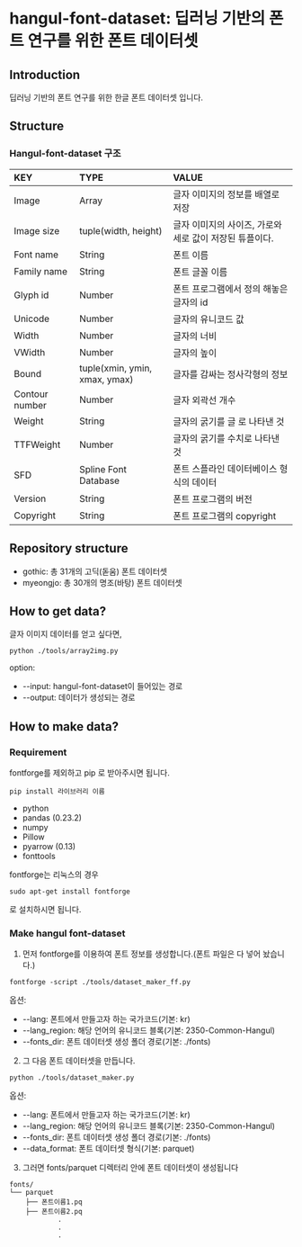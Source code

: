 hangul-font-dataset: 딥러닝 기반의 폰트 연구를 위한 폰트 데이터셋
=============

## Introduction


딥러닝 기반의 폰트 연구를 위한 한글 폰트 데이터셋 입니다.


## Structure

### Hangul-font-dataset 구조

|KEY|TYPE|VALUE|
|:---|:---|:---|
|Image|Array|글자 이미지의 정보를 배열로 저장|
|Image size|tuple(width, height)|글자 이미지의 사이즈, 가로와 세로 값이 저장된 튜플이다.|
|Font name|String|폰트 이름|
|Family name|String|폰트 글꼴 이름|
|Glyph id|Number|폰트 프로그램에서 정의 해놓은 글자의 id|
|Unicode|Number|글자의 유니코드 값|
|Width|Number|글자의 너비|
|VWidth|Number|글자의 높이|
|Bound|tuple(xmin, ymin, xmax, ymax)|글자를 감싸는 정사각형의 정보|
|Contour number|Number|글자 외곽선 개수|
|Weight|String|글자의 굵기를 글 로 나타낸 것|
|TTFWeight|Number|글자의 굵기를 수치로 나타낸 것|
|SFD|Spline Font Database|폰트 스플라인 데이터베이스 형식의 데이터|
|Version|String|폰트 프로그램의 버전|
|Copyright|String|폰트 프로그램의 copyright|

## Repository structure

* gothic: 총 31개의 고딕(돋움) 폰트 데이터셋
* myeongjo: 총 30개의 명조(바탕) 폰트 데이터셋

## How to get data?

글자 이미지 데이터를 얻고 싶다면,

```
python ./tools/array2img.py 
```
option:
- --input: hangul-font-dataset이 들어있는 경로
- --output: 데이터가 생성되는 경로 

## How to make data?

### Requirement

fontforge를 제외하고 pip 로 받아주시면 됩니다.

```
pip install 라이브러리 이름
```

- python
- pandas (0.23.2)
- numpy
- Pillow
- pyarrow (0.13)
- fonttools

fontforge는 리눅스의 경우

```
sudo apt-get install fontforge
```

로 설치하시면 됩니다.

### Make hangul font-dataset

1. 먼저 fontforge를 이용하여 폰트 정보를 생성합니다.(폰트 파일은 다 넣어 놨습니다.)

```
fontforge -script ./tools/dataset_maker_ff.py

```
옵션:

- --lang: 폰트에서 만들고자 하는 국가코드(기본: kr)
- --lang_region: 해당 언어의 유니코드 블록(기본: 2350-Common-Hangul)
- --fonts_dir: 폰트 데이터셋 생성 폴더 경로(기본: ./fonts)


2. 그 다음 폰트 데이터셋을 만듭니다.

```
python ./tools/dataset_maker.py

```
옵션:

- --lang: 폰트에서 만들고자 하는 국가코드(기본: kr)
- --lang_region: 해당 언어의 유니코드 블록(기본: 2350-Common-Hangul)
- --fonts_dir: 폰트 데이터셋 생성 폴더 경로(기본: ./fonts)
- --data_format: 폰트 데이터셋 형식(기본: parquet)

3. 그러면 fonts/parquet 디렉터리 안에 폰트 데이터셋이 생성됩니다

```
fonts/
└── parquet
	├── 폰트이름1.pq
	├── 폰트이름2.pq
			.
			.
			.
```